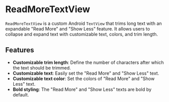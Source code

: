 # ReadMoreTextView

`ReadMoreTextView` is a custom Android `TextView` that trims long text with an expandable "Read More" and "Show Less" feature. It allows users to collapse and expand text with customizable text, colors, and trim length.

## Features
- **Customizable trim length**: Define the number of characters after which the text should be trimmed.
- **Customizable text**: Easily set the "Read More" and "Show Less" text.
- **Customizable text color**: Set the colors of "Read More" and "Show Less" text.
- **Bold styling**: The "Read More" and "Show Less" texts are bold by default.
